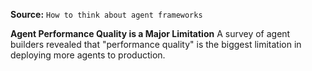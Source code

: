 **Source:** `How to think about agent frameworks`

**Agent Performance Quality is a Major Limitation**
A survey of agent builders revealed that "performance quality" is the biggest limitation in deploying more agents to production.

